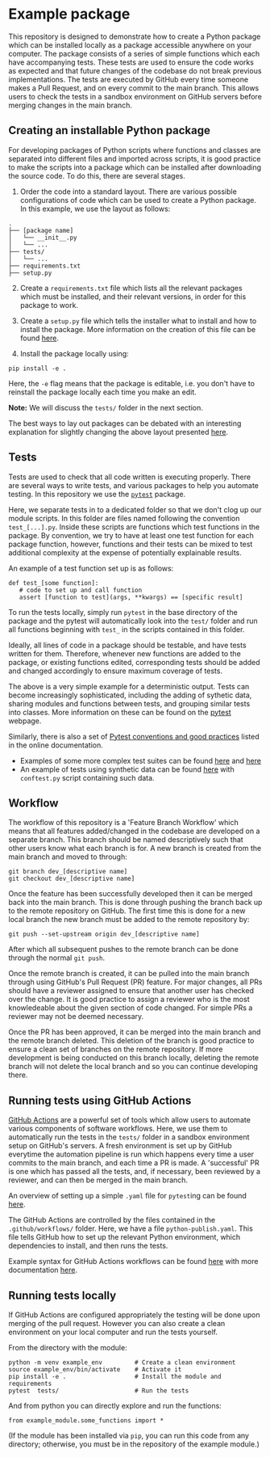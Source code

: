 # Example package

This repository is designed to demonstrate how to create a Python package which can be installed locally as a package accessible anywhere on your computer. The package consists of a series of simple functions which each have accompanying tests. These tests are used to ensure the code works as expected and that future changes of the codebase do not break previous implementations. The tests are executed by GitHub every time someone makes a Pull Request, and on every commit to the main branch. This allows users to check the tests in a sandbox environment on GitHub servers before merging changes in the main branch.

## Creating an installable Python package

For developing packages of Python scripts where functions and classes are separated into different files and imported across scripts, it is good practice to make the scripts into a package which can be installed after downloading the source code. To do this, there are several stages.

1. Order the code into a standard layout. There are various possible configurations of code which can be used to create a Python package. In this example, we use the layout as follows:

```
.
├── [package name]
│   └── __init__.py
│   └── ...   
├── tests/
│   └── ...
├── requirements.txt
├── setup.py
```

2. Create a `requirements.txt` file which lists all the relevant packages which must be installed, and their relevant versions, in order for this package to work.

3. Create a `setup.py` file which tells the installer what to install and how to install the package. More information on the creation of this file can be found [here](https://setuptools.pypa.io/en/latest/userguide/quickstart.html).

4. Install the package locally using:

```
pip install -e .
```

Here, the `-e` flag means that the package is editable, i.e. you don't have to reinstall the package locally each time you make an edit.

**Note:** We will discuss the `tests/` folder in the next section.

The best ways to lay out packages can be debated with an interesting explanation for slightly changing the above layout presented [here](https://blog.ionelmc.ro/2014/05/25/python-packaging/#the-structure).

## Tests

Tests are used to check that all code written is executing properly. There are several ways to write tests, and various packages to help you automate testing. In this repository we use the [`pytest`](https://docs.pytest.org/en/6.2.x/contents.html) package.

Here, we separate tests in to a dedicated folder so that we don't clog up our module scripts. In this folder are files named following the convention `test_[...].py`. Inside these scripts are functions which test functions in the package. By convention, we try to have at least one test function for each package function, however, functions and their tests can be mixed to test additional complexity at the expense of potentially explainable results.

An example of a test function set up is as follows:

```
def test_[some function]:
   # code to set up and call function
   assert [function to test](args, **kwargs) == [specific result]
```

To run the tests locally, simply run `pytest` in the base directory of the package and the pytest will automatically look into the `test/` folder and run all functions beginning with `test_` in the scripts contained in this folder.

Ideally, all lines of code in a package should be testable, and have tests written for them. Therefore, whenever new functions are added to the package, or existing functions edited, corresponding tests should be added and changed accordingly to ensure maximum coverage of tests.

The above is a very simple example for a deterministic output. Tests can become increasingly sophisticated, including the adding of sythetic data, sharing modules and functions between tests, and grouping similar tests into classes. More information on these can be found on the [pytest](https://docs.pytest.org/en/6.2.x/contents.html) webpage.

Similarly, there is also a set of [Pytest conventions and good practices](https://docs.pytest.org/en/6.2.x/goodpractices.html) listed in the online documentation.

- Examples of some more complex test suites can be found [here](https://github.com/UNGlobalPulse/UNGP-settlement-modelling/tree/master/test_camps) and [here](https://github.com/IDAS-Durham/JUNE/tree/master/test_june)
- An example of tests using synthetic data can be found [here](https://github.com/JosephPB/n3jet/tree/master/tests) with `conftest.py` script containing such data.

## Workflow

The workflow of this repository is a 'Feature Branch Workflow' which means that all features added/changed in the codebase are developed on a separate branch. This branch should be named descriptively such that other users know what each branch is for. A new branch is created from the main branch and moved to through:

```
git branch dev_[descriptive name]
git checkout dev_[descriptive name]
```

Once the feature has been successfully developed then it can be merged back into the main branch. This is done through pushing the branch back up to the remote repository on GitHub. The first time this is done for a new local branch the new branch must be added to the remote repository by:

```
git push --set-upstream origin dev_[descriptive name]
```

After which all subsequent pushes to the remote branch can be done through the normal `git push`.

Once the remote branch is created, it can be pulled into the main branch through using GitHub's Pull Request (PR) feature. For major changes, all PRs should have a reviewer assigned to ensure that another user has checked over the change. It is good practice to assign a reviewer who is the most knowledeable about the given section of code changed. For simple PRs a reviewer may not be deemed necessary.

Once the PR has been approved, it can be merged into the main branch and the remote branch deleted. This deletion of the branch is good practice to ensure a clean set of branches on the remote repository. If more development is being conducted on this branch locally, deleting the remote branch will not delete the local branch and so you can continue developing there.

## Running tests using GitHub Actions

[GitHub Actions](https://github.com/features/actions) are a powerful set of tools which allow users to automate various components of software workflows. Here, we use them to automatically run the tests in the `tests/` folder in a sandbox environment setup on GitHub's servers. A fresh environment is set up by GitHub everytime the automation pipeline is run which happens every time a user commits to the main branch, and each time a PR is made. A 'successful' PR is one which has passed all the tests, and, if necessary, been reviewed by a reviewer, and can then be merged in the main branch.

An overview of setting up a simple `.yaml` file for `pytest`ing can be found [here](https://blog.dennisokeeffe.com/blog/2021-08-08-pytest-with-github-actions).

The GitHub Actions are controlled by the files contained in the `.github/workflows/` folder. Here, we have a file `python-publish.yaml`. This file tells GitHub how to set up the relevant Python environment, which dependencies to install, and then runs the tests.

Example syntax for GitHub Actions workflows can be found [here](https://docs.github.com/en/actions/learn-github-actions/understanding-github-actions) with more documentation [here](https://docs.github.com/en/actions/learn-github-actions/workflow-syntax-for-github-actions).

## Running tests locally
If GitHub Actions are configured appropriately the testing will be done upon merging of the pull request. However you can also create a clean environment on your local computer and run the tests yourself.

From the directory with the module:
```
python -m venv example_env         # Create a clean environment
source example_env/bin/activate    # Activate it
pip install -e .                   # Install the module and requirements
pytest  tests/                     # Run the tests
```

And from python you can directly explore and run the functions:
```
from example_module.some_functions import *
```
(If the module has been installed via `pip`, you can run this code from any directory; otherwise, you must be in the repository of the example module.)


